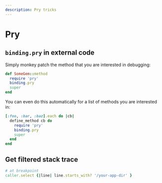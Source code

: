 ```yaml
---
description: Pry tricks
---
```


# Pry

## `binding.pry` in external code

Simply monkey patch the method that you are interested in debugging:

```ruby
def SomeGem::method
  require 'pry'
  binding.pry
  super
end
```

You can even do this automatically for a list of methods you are interested in:

```ruby
[:foo, :bar, :baz].each do |cb|
  define_method cb do
    require 'pry'
    binding.pry
    super
  end
end
```

## Get filtered stack trace


```ruby
# at breakpoint
caller.select {|line| line.starts_with? '/your-app-dir' }
```
